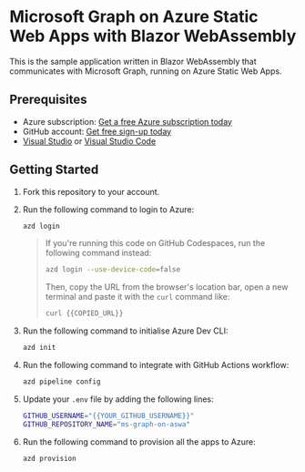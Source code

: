 # Microsoft Graph on Azure Static Web Apps with Blazor WebAssembly #

This is the sample application written in Blazor WebAssembly that communicates with Microsoft Graph, running on Azure Static Web Apps.


## Prerequisites ##

* Azure subscription: [Get a free Azure subscription today](https://azure.microsoft.com/free)
* GitHub account: [Get free sign-up today](http://github.com/signup)
* [Visual Studio](https://visualstudio.microsoft.com) or [Visual Studio Code](https://code.visualstudio.com)


## Getting Started ##

1. Fork this repository to your account.
1. Run the following command to login to Azure:

    ```bash
    azd login
    ```

   > If you're running this code on GitHub Codespaces, run the following command instead:
   > 
   > ```bash
   > azd login --use-device-code=false
   > ```
   > 
   > Then, copy the URL from the browser's location bar, open a new terminal and paste it with the `curl` command like:
   > 
   > ```bash
   > curl {{COPIED_URL}}
   > ```

1. Run the following command to initialise Azure Dev CLI:

    ```bash
    azd init
    ```

1. Run the following command to integrate with GitHub Actions workflow:

    ```bash
    azd pipeline config
    ```

1. Update your `.env` file by adding the following lines:

    ```bash
    GITHUB_USERNAME="{{YOUR_GITHUB_USERNAME}}"
    GITHUB_REPOSITORY_NAME="ms-graph-on-aswa"
    ```

1. Run the following command to provision all the apps to Azure:

    ```bash
    azd provision
    ```
